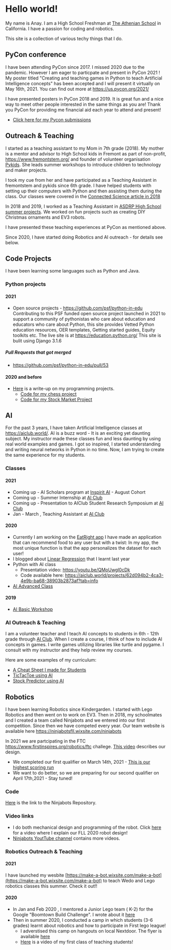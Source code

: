 # Hello world!

My name is Anay. I am a High School Freshman at [The Athenian School](https://www.athenian.org/) in California.  I have a passion for coding and robotics.

This site is a  collection of various techy things that I do.

## PyCon conference
I have been attending PyCon since 2017. I missed 2020 due to the pandemic. However I am eager to particpate and present in PyCon 2021 ! My poster titled "Creating and teaching games in Python to teach Artificial Intelligence concepts" has been accepted and I will present it virtually on May 16th, 2021. You can find out more at https://us.pycon.org/2021/

I have presented posters in PyCon 2018 and 2019. It is great fun and a nice way to meet other people interested in the same things as you are! Thank you PyCon for providing me financial aid each year to attend and present!
* [Click here for my Pycon submissions](../pycon-submissions)

## Outreach & Teaching 
I started as a teaching assistant to my Mom in 7th grade (2018). My mother is a mentor and advisor to High School kids in Fremont as part of non-profit, https://www.fremontstem.org/ and founder of volunteer organisation [Pykids](https://pykids.readthedocs.io/en/latest/). She leads summer workshops to introduce children to technology and maker projects. 

I took my cue from her and have participated as a Teaching Assistant in fremontstem and pykids since 6th grade. I have helped students with setting up their computers with Python and then assisting them during the class. Our classes were covered in the [Connected Science article in 2018](https://drive.google.com/file/d/1hqsp7_tP5brLlI3O-73acZslQwRWogNy/view?usp=sharing)

In 2018 and 2019, I worked as a Teaching Assistant in [ASDRP High School summer projects](https://www.asdrp.org/). We worked on fun projects such as creating DIY Christmas ornaments and EV3 robots.

I have presented these teaching experiences at PyCon as mentioned above. 

Since 2020, I have started doing Robotics and AI outreach - for details see below.


## Code Projects 
I have been learning some languages such as Python and Java. 

### Python projects 
#### 2021
* Open source projects - https://github.com/psf/python-in-edu
Contributing to this PSF funded open source project launched in 2021 to support a community of pythonistas who care about education and educators who care about Python, this site provides Vetted Python education resources, OER templates, Getting started guides, Equity toolkits etc. The live site is at https://education.python.org/
This site is bulit using Django 3.1.6
##### Pull Requests that got merged
* https://github.com/psf/python-in-edu/pull/53

#### 2020 and before 
* [Here](https://docs.google.com/document/d/1phUlpH7skkfB7BKbbKWHfrC9CIJ_36PQ6fyGe1FCwMQ/edit?usp=sharing) is a write-up on my programming projects.
   * [Code for my chess project](https://github.com/anaypant/anaypant.github.io/tree/master/Chess) 
   * [Code for my Stock Market Project](https://github.com/anaypant/anaypant.github.io/tree/master/Stock)

## AI 
For the past 3 years, I have taken Artificial Intelligence classes at https://aiclub.world/. AI is a buzz word - It is an exciting yet daunting subject. My instructor made these classes fun and less daunting by using real world examples and games. I got so inspired, I started understanding and writing neural networks in Python in no time. Now, I am trying to create the same experience for my students.

### Classes
#### 2021
* Coming up - AI Scholars program at [Inspirit AI](https://www.inspiritai.com/) - August Cohort
* Coming up - Summer Internship at [AI Club](https://www.corp.aiclub.world/)
* Coming up - Presentation to AIClub Student Research Symposium at [AI Club](https://www.corp.aiclub.world/)
* Jan - March , Teaching Assistant at [AI Club](https://www.corp.aiclub.world/)
 
#### 2020
* Currently I am working on the [EatRight app](https://medium.com/@anaypant212/an-app-to-give-food-recommendations-using-an-ai-with-python-dcd30dc37048) I have made an application that can recommend food to any user but with a twist: In my app, the most unique function is that the app personalizes the dataset for each user!
* I blogged about [Linear Regression](https://medium.com/@anaypant212/linear-regression-using-scholastic-gradient-descent-in-python-bed6b07a38de) that I learnt last year 
* Python with AI class 
  * Presentation video: https://youtu.be/QMoUwgl0cDk
  * Code available here: https://aiclub.world/projects/62d094b2-4ca3-4e9b-ba68-38903b2873af?tab=info
* [AI Advanced Class ](https://www.corp.aiclub.world/m4-h3-advanced-ai-2)

#### 2019
* [AI Basic Workshop](https://www.corp.aiclub.world/m1-ai-basics-middle-school)

### AI Outreach & Teaching
I am a volunteer teacher and I teach AI concepts to students in 6th - 12th grade through [AI Club](https://www.corp.aiclub.world/). When I create a course, I think of how to include AI concepts in games. I write games utilizing libraries like turtle and pygame. I consult with my instructor and they help review my courses.

Here are some examples of my curriculum:

* [A Cheat Sheet I made for Students](https://docs.google.com/document/d/1nTM4zhnyI6ZvvGffhJ6tJTJnfBGc_Hwn5Rc_3oTwOSM/edit?usp=sharing)
* [TicTacToe using AI](https://docs.google.com/presentation/d/1aUIV6jAahnLCWUlGNwtWbg4ew6Q0afl3aSMgEVAaIkE/edit?usp=sharing)
* [Stock Predictor using AI](https://docs.google.com/presentation/d/1HbtudvKDDbJNVzORYFK-6QyyY7YT7-r1OoEZtTZoVg0/edit?usp=sharing)

## Robotics
I have been learning Robotics since Kindergarden. I started with Lego Robotics and then went on to work on EV3. Then in 2018, my schoolmates and I created a team called Ninjabots and we entered into our first competition. Since then we have competed every year. Our team website is available here [https://ninjabotsfll.wixsite.com/ninjabots ](https://ninjabotsfll.wixsite.com/ninjabots)
 
 In 2021 we are partcipating in the FTC https://www.firstinspires.org/robotics/ftc challege. [This video](https://www.youtube.com/watch?v=dQtZhcgSpx8&t=1047s) describes our design.
* We completed our first qualifier on March 14th, 2021 - [This is our highest scoring run](https://www.youtube.com/watch?v=9R9KdUW_RYI)
* We want to do better, so we are preparing for our second qualifier on April 17th,2021 - Stay tuned!
 
### Code
 [Here](https://github.com/FTCNinjabots/Master-Repository) is the link to the Ninjabots Repository.
 
### Video links
 * I do both mechanical design and programming of the robot. Click [here](https://youtu.be/ShfYy1rA5pk) for a video where I explain our FLL 2020 robot design!
 * [Ninjabots YoutTube channel](https://www.youtube.com/channel/UCKPbPhpWwP4_FB6e540T7YA) contains more videos.

### Robotics Outreach & Teaching

#### 2021
I have launched my wesbite [https://make-a-bot.wixsite.com/make-a-bot](https://make-a-bot.wixsite.com/make-a-bot) to teach Wedo and Lego robotics classes this summer. Check it out!!

#### 2020
* In Jan and Feb 2020 , I mentored a Junior Lego team ( K-2) for the Google "Boomtown Build Challenge". I wrote about it [here](https://docs.google.com/document/d/1iRA5rBMGZTV6IdMDHKYbWZOJIrbFAJSPLY1TYkFJ-i8/edit?usp=sharing) 
* Then in summer 2020, I conducted a camp in which students (3-6 grades) learnt about robotics and how to participate in First lego league! 
  * I adverstised this camp on hangouts on local Nextdoor. The flyer is available [here](https://anaypant212.wixsite.com/fllsummercamp) 
  * [Here]() is a video of my first class of teaching students!


